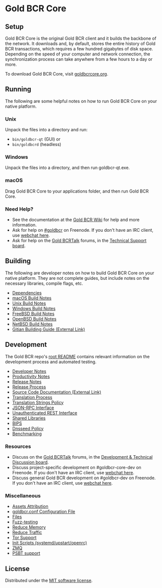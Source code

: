 Gold BCR Core
=============

Setup
---------------------
Gold BCR Core is the original Gold BCR client and it builds the backbone of the network. It downloads and, by default, stores the entire history of Gold BCR transactions, which requires a few hundred gigabytes of disk space. Depending on the speed of your computer and network connection, the synchronization process can take anywhere from a few hours to a day or more.

To download Gold BCR Core, visit [goldbcrcore.org](https://goldbcrcore.org/en/download/).

Running
---------------------
The following are some helpful notes on how to run Gold BCR Core on your native platform.

### Unix

Unpack the files into a directory and run:

- `bin/goldbcr-qt` (GUI) or
- `bin/goldbcrd` (headless)

### Windows

Unpack the files into a directory, and then run goldbcr-qt.exe.

### macOS

Drag Gold BCR Core to your applications folder, and then run Gold BCR Core.

### Need Help?

* See the documentation at the [Gold BCR Wiki](https://en.goldbcr.it/wiki/Main_Page)
for help and more information.
* Ask for help on [#goldbcr](https://webchat.freenode.net/#goldbcr) on Freenode. If you don't have an IRC client, use [webchat here](https://webchat.freenode.net/#goldbcr).
* Ask for help on the [Gold BCRTalk](https://goldbcrtalk.org/) forums, in the [Technical Support board](https://goldbcrtalk.org/index.php?board=4.0).

Building
---------------------
The following are developer notes on how to build Gold BCR Core on your native platform. They are not complete guides, but include notes on the necessary libraries, compile flags, etc.

- [Dependencies](dependencies.md)
- [macOS Build Notes](build-osx.md)
- [Unix Build Notes](build-unix.md)
- [Windows Build Notes](build-windows.md)
- [FreeBSD Build Notes](build-freebsd.md)
- [OpenBSD Build Notes](build-openbsd.md)
- [NetBSD Build Notes](build-netbsd.md)
- [Gitian Building Guide (External Link)](https://github.com/goldbcr-core/docs/blob/master/gitian-building.md)

Development
---------------------
The Gold BCR repo's [root README](/README.md) contains relevant information on the development process and automated testing.

- [Developer Notes](developer-notes.md)
- [Productivity Notes](productivity.md)
- [Release Notes](release-notes.md)
- [Release Process](release-process.md)
- [Source Code Documentation (External Link)](https://doxygen.goldbcrcore.org/)
- [Translation Process](translation_process.md)
- [Translation Strings Policy](translation_strings_policy.md)
- [JSON-RPC Interface](JSON-RPC-interface.md)
- [Unauthenticated REST Interface](REST-interface.md)
- [Shared Libraries](shared-libraries.md)
- [BIPS](bips.md)
- [Dnsseed Policy](dnsseed-policy.md)
- [Benchmarking](benchmarking.md)

### Resources
* Discuss on the [Gold BCRTalk](https://goldbcrtalk.org/) forums, in the [Development & Technical Discussion board](https://goldbcrtalk.org/index.php?board=6.0).
* Discuss project-specific development on #goldbcr-core-dev on Freenode. If you don't have an IRC client, use [webchat here](https://webchat.freenode.net/#goldbcr-core-dev).
* Discuss general Gold BCR development on #goldbcr-dev on Freenode. If you don't have an IRC client, use [webchat here](https://webchat.freenode.net/#goldbcr-dev).

### Miscellaneous
- [Assets Attribution](assets-attribution.md)
- [goldbcr.conf Configuration File](goldbcr-conf.md)
- [Files](files.md)
- [Fuzz-testing](fuzzing.md)
- [Reduce Memory](reduce-memory.md)
- [Reduce Traffic](reduce-traffic.md)
- [Tor Support](tor.md)
- [Init Scripts (systemd/upstart/openrc)](init.md)
- [ZMQ](zmq.md)
- [PSBT support](psbt.md)

License
---------------------
Distributed under the [MIT software license](/COPYING).
